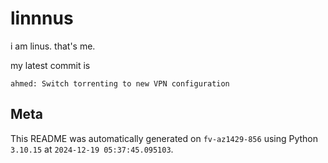 # linnnus

i am linus. that's me.

my latest commit is

```
ahmed: Switch torrenting to new VPN configuration
```

## Meta

This README was automatically generated on `fv-az1429-856` using Python
`3.10.15` at `2024-12-19 05:37:45.095103`.
